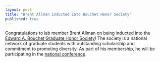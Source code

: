 ```yaml
---
layout: post
title: "Brent Allman inducted into Bouchet Honor Society"
published: true
---
```


Congratulations to lab member Brent Allman on being inducted into the [Edward A. Bouchet Graduate Honor Society](www.graduateschool.emory.edu/diversity/programming/emory-bouchet-graduate-honor-society/index.html)! The society is a national network of graduate students with outstanding scholarship and commitment to promoting diversity. As part of his membership, he will be participating in the [national conference](https://gsas.yale.edu/diversity/office-graduate-student-development-diversity/edward-bouchet-conference/annual-3).